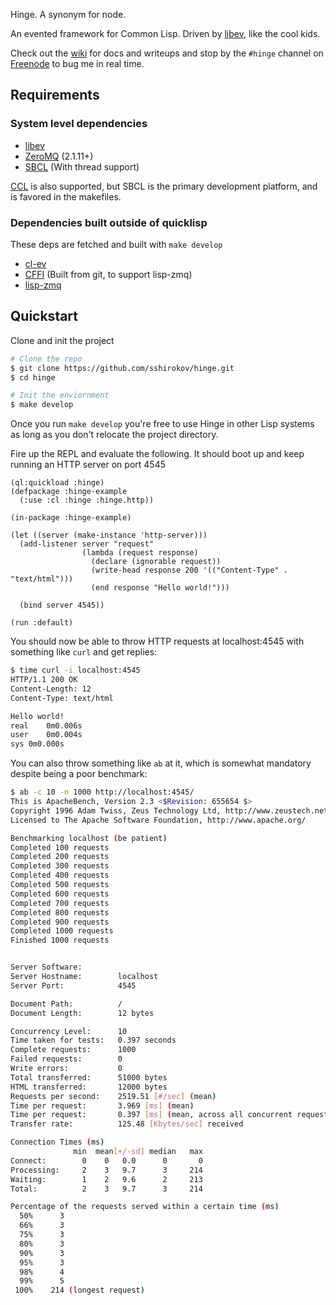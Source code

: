 Hinge. A synonym for node.

An evented framework for Common Lisp.
Driven by [libev](http://software.schmorp.de/pkg/libev.html), like the cool kids.

Check out the [wiki](https://github.com/sshirokov/hinge/wiki) for docs and writeups
and stop by the `#hinge` channel on [Freenode](http://freenode.net/irc_servers.shtml)
to bug me in real time.

## Requirements

### System level dependencies

* [libev](http://software.schmorp.de/pkg/libev.html)
* [ZeroMQ](http://www.zeromq.org/) (2.1.11+)
* [SBCL](http://www.sbcl.org/) (With thread support)

[CCL](http://ccl.clozure.com/) is also supported, but SBCL is the
primary development platform, and is favored in the makefiles.

### Dependencies built outside of quicklisp

These deps are fetched and built with `make develop`

* [cl-ev](https://github.com/sbryant/cl-ev)
* [CFFI](http://common-lisp.net/project/cffi/) (Built from git, to support lisp-zmq)
* [lisp-zmq](https://github.com/galdor/lisp-zmq)

## Quickstart

Clone and init the project

```sh
# Clone the repo
$ git clone https://github.com/sshirokov/hinge.git
$ cd hinge

# Init the enviornment
$ make develop
```

Once you run `make develop` you're free to use Hinge in other
Lisp systems as long as you don't relocate the project directory.

Fire up the REPL and evaluate the following.
It should boot up and keep running an HTTP server on port 4545

```common-lisp
(ql:quickload :hinge)
(defpackage :hinge-example
  (:use :cl :hinge :hinge.http))

(in-package :hinge-example)

(let ((server (make-instance 'http-server)))
  (add-listener server "request"
                (lambda (request response)
                  (declare (ignorable request))
                  (write-head response 200 '(("Content-Type" . "text/html")))
                  (end response "Hello world!")))

  (bind server 4545))

(run :default)
```

You should now be able to throw HTTP requests at localhost:4545 with something
like `curl` and get replies:

```sh
$ time curl -i localhost:4545
HTTP/1.1 200 OK
Content-Length: 12
Content-Type: text/html

Hello world!
real	0m0.006s
user	0m0.004s
sys	0m0.000s
```

You can also throw something like `ab` at it,
which is somewhat mandatory despite being a poor benchmark:

```sh
$ ab -c 10 -n 1000 http://localhost:4545/
This is ApacheBench, Version 2.3 <$Revision: 655654 $>
Copyright 1996 Adam Twiss, Zeus Technology Ltd, http://www.zeustech.net/
Licensed to The Apache Software Foundation, http://www.apache.org/

Benchmarking localhost (be patient)
Completed 100 requests
Completed 200 requests
Completed 300 requests
Completed 400 requests
Completed 500 requests
Completed 600 requests
Completed 700 requests
Completed 800 requests
Completed 900 requests
Completed 1000 requests
Finished 1000 requests


Server Software:
Server Hostname:        localhost
Server Port:            4545

Document Path:          /
Document Length:        12 bytes

Concurrency Level:      10
Time taken for tests:   0.397 seconds
Complete requests:      1000
Failed requests:        0
Write errors:           0
Total transferred:      51000 bytes
HTML transferred:       12000 bytes
Requests per second:    2519.51 [#/sec] (mean)
Time per request:       3.969 [ms] (mean)
Time per request:       0.397 [ms] (mean, across all concurrent requests)
Transfer rate:          125.48 [Kbytes/sec] received

Connection Times (ms)
              min  mean[+/-sd] median   max
Connect:        0    0   0.0      0       0
Processing:     2    3   9.7      3     214
Waiting:        1    2   9.6      2     213
Total:          2    3   9.7      3     214

Percentage of the requests served within a certain time (ms)
  50%      3
  66%      3
  75%      3
  80%      3
  90%      3
  95%      3
  98%      4
  99%      5
 100%    214 (longest request)
```